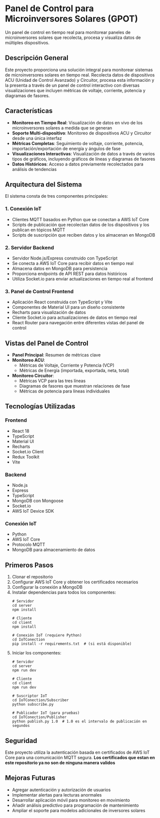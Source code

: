 # Panel de Control para Microinversores Solares (GPOT)

Un panel de control en tiempo real para monitorear paneles de microinversores solares que recolecta, procesa y visualiza datos de múltiples dispositivos.

## Descripción General

Este proyecto proporciona una solución integral para monitorear sistemas de microinversores solares en tiempo real. Recolecta datos de dispositivos ACU (Unidad de Control Avanzado) y Circuitor, procesa esta información y la presenta a través de un panel de control interactivo con diversas visualizaciones que incluyen métricas de voltaje, corriente, potencia y diagramas de fasores.

## Características

- **Monitoreo en Tiempo Real**: Visualización de datos en vivo de los microinversores solares a medida que se generan
- **Soporte Multi-dispositivo**: Monitoreo de dispositivos ACU y Circuitor desde una única interfaz
- **Métricas Completas**: Seguimiento de voltaje, corriente, potencia, importación/exportación de energía y ángulos de fase
- **Visualizaciones Interactivas**: Visualización de datos a través de varios tipos de gráficos, incluyendo gráficos de líneas y diagramas de fasores
- **Datos Históricos**: Acceso a datos previamente recolectados para análisis de tendencias

## Arquitectura del Sistema

El sistema consta de tres componentes principales:

### 1. Conexión IoT
- Clientes MQTT basados en Python que se conectan a AWS IoT Core
- Scripts de publicación que recolectan datos de los dispositivos y los publican en tópicos MQTT
- Scripts de suscripción que reciben datos y los almacenan en MongoDB

### 2. Servidor Backend
- Servidor Node.js/Express construido con TypeScript
- Se conecta a AWS IoT Core para recibir datos en tiempo real
- Almacena datos en MongoDB para persistencia
- Proporciona endpoints de API REST para datos históricos
- Utiliza Socket.io para enviar actualizaciones en tiempo real al frontend

### 3. Panel de Control Frontend
- Aplicación React construida con TypeScript y Vite
- Componentes de Material UI para un diseño consistente
- Recharts para visualización de datos
- Cliente Socket.io para actualizaciones de datos en tiempo real
- React Router para navegación entre diferentes vistas del panel de control

## Vistas del Panel de Control

- **Panel Principal**: Resumen de métricas clave
- **Monitoreo ACU**:
  - Métricas de Voltaje, Corriente y Potencia (VCP)
  - Métricas de Energía (importada, exportada, neta, total)
- **Monitoreo Circuitor**:
  - Métricas VCP para las tres líneas
  - Diagramas de fasores que muestran relaciones de fase
  - Métricas de potencia para líneas individuales

## Tecnologías Utilizadas

### Frontend
- React 18
- TypeScript
- Material UI
- Recharts
- Socket.io Client
- Redux Toolkit
- Vite

### Backend
- Node.js
- Express
- TypeScript
- MongoDB con Mongoose
- Socket.io
- AWS IoT Device SDK

### Conexión IoT
- Python
- AWS IoT Core
- Protocolo MQTT
- MongoDB para almacenamiento de datos

## Primeros Pasos

1. Clonar el repositorio
2. Configurar AWS IoT Core y obtener los certificados necesarios
3. Configurar la conexión a MongoDB
4. Instalar dependencias para todos los componentes:
   ```
   # Servidor
   cd server
   npm install
   
   # Cliente
   cd client
   npm install
   
   # Conexión IoT (requiere Python)
   cd IoTConection
   pip install -r requirements.txt  # (si está disponible)
   ```
5. Iniciar los componentes:
   ```
   # Servidor
   cd server
   npm run dev
   
   # Cliente
   cd client
   npm run dev
   
   # Suscriptor IoT
   cd IoTConection/Subscriber
   python subscribe.py
   
   # Publicador IoT (para pruebas)
   cd IoTConection/Publisher
   python publish.py 1.0  # 1.0 es el intervalo de publicación en segundos
   ```

## Seguridad

Este proyecto utiliza la autenticación basada en certificados de AWS IoT Core para una comunicación MQTT segura. **Los certificados que estan en este repositorio ya no son de ninguna manera validos**

## Mejoras Futuras

- Agregar autenticación y autorización de usuarios
- Implementar alertas para lecturas anormales
- Desarrollar aplicación móvil para monitoreo en movimiento
- Añadir análisis predictivo para programación de mantenimiento
- Ampliar el soporte para modelos adicionales de inversores solares